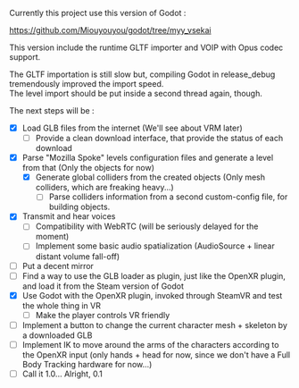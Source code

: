 Currently this project use this version of Godot :

https://github.com/Miouyouyou/godot/tree/myy_vsekai

This version include the runtime GLTF importer and VOIP
with Opus codec support.

The GLTF importation is still slow but, compiling Godot
in release_debug tremendously improved the import speed.  
The level import should be put inside a second thread again, though.

The next steps will be :
* [x] Load GLB files from the internet (We'll see about VRM later)
  * [ ] Provide a clean download interface, that provide the status of each
    download
* [x] Parse "Mozilla Spoke" levels configuration files
  and generate a level from that (Only the objects for now)
  * [x] Generate global colliders from the created objects (Only mesh colliders, which are freaking heavy...)
    * [ ] Parse colliders information from a second custom-config file, for
      building objects.
* [x] Transmit and hear voices
  * [ ] Compatibility with WebRTC (will be seriously delayed for the moment)
  * [ ] Implement some basic audio spatialization (AudioSource + linear
    distant volume fall-off)
* [ ] Put a decent mirror
* [ ] Find a way to use the GLB loader as plugin, just like the OpenXR
  plugin, and load it from the Steam version of Godot
* [x] Use Godot with the OpenXR plugin, invoked through SteamVR and
  test the whole thing in VR
  * [ ] Make the player controls VR friendly
* [ ] Implement a button to change the current character mesh + skeleton
  by a downloaded GLB
* [ ] Implement IK to move around the arms of the characters according
  to the OpenXR input (only hands + head for now, since we don't
  have a Full Body Tracking hardware for now...)
* [ ] Call it 1.0... Alright, 0.1
